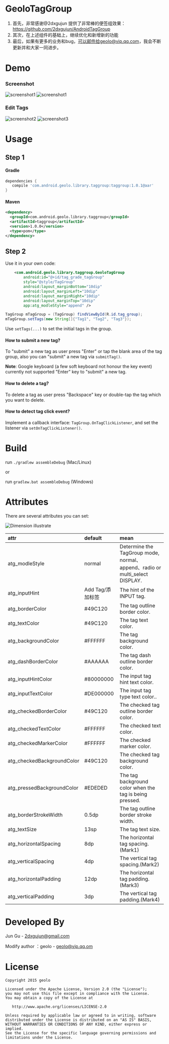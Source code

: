 # GeoloTagGroup

1. 首先，非常感谢@2dxgujun 提供了非常棒的便签组效果：https://github.com/2dxgujun/AndroidTagGroup
2. 其次，在上述组件的基础上，继续优化和新增新的功能
3. 最后，如果有更多的业务和bug，可以邮件给geolo@vip.qq.com，我会不断更新并和大家一同进步。

# Demo

### Screenshot
![screenshot1](https://github.com/geolo123/GeoloTagGroup/blob/master/picture/01.jpg)
![screenshot1](https://github.com/geolo123/GeoloTagGroup/blob/master/picture/04.png)

### Edit Tags
![screenshot2](https://github.com/geolo123/GeoloTagGroup/blob/master/picture/02.jpg)
![screenshot3](https://github.com/geolo123/GeoloTagGroup/blob/master/picture/03.jpg)

# Usage

## Step 1

#### Gradle
```groovy
dependencies {
   compile 'com.android.geolo.library.taggroup:taggroup:1.0.1@aar'
}
```

#### Maven
```xml
<dependency>
  <groupId>com.android.geolo.library.taggroup</groupId>
  <artifactId>taggroup</artifactId>
  <version>1.0.0</version>
  <type>pom</type>
</dependency>
```

## Step 2

Use it in your own code:
```xml
    <com.android.geolo.library.taggroup.GeoloTagGroup
        android:id="@+id/tag_grade_tagGroup"
        style="@style/TagGroup"
        android:layout_marginBottom="10dip"
        android:layout_marginLeft="10dip"
        android:layout_marginRight="10dip"
        android:layout_marginTop="10dip"
        app:atg_modleStyle="append" />
```

```java
TagGroup mTagGroup = (TagGroup) findViewById(R.id.tag_group);
mTagGroup.setTags(new String[]{"Tag1", "Tag2", "Tag3"});
```
Use `setTags(...)` to set the initial tags in the group.

#### How to submit a new tag?

To "submit" a new tag as user press "Enter" or tap the blank area of the tag group, also you can "submit" a new tag via `submitTag()`.

**Note**: Google keyboard (a few soft keyboard not honour the key event) currently not supported "Enter" key to "submit" a new tag.

#### How to delete a tag?

To delete a tag as user press "Backspace" key or double-tap the tag which you want to delete.

#### How to detect tag click event?

Implement a callback interface: `TagGroup.OnTagClickListener`, and set the listener via `setOnTagClickListener()`.


# Build

run `./gradlew assembleDebug` (Mac/Linux)

or

run `gradlew.bat assembleDebug` (Windows)

# Attributes

There are several attributes you can set:

![Dimension illustrate](http://ww2.sinaimg.cn/large/bce2dea9gw1epov0i8x6kj20rk054q4g.jpg)

|           attr        	|     default      |                         mean                          	 |
|:------------------------- |:---------------- |:------------------------------------------------------- |
| atg_modleStyle         	| normal           | Determine the TagGroup mode, normal、 append、radio or multi_select DISPLAY.  |
| atg_inputHint   	        | Add Tag/添加标签 | The hint of the INPUT tag.                              |
| atg_borderColor	        | #49C120          | The tag outline border color.                           |
| atg_textColor          	| #49C120          | The tag text color.                           	         |
| atg_backgroundColor       | #FFFFFF          | The tag background color.                               |
| atg_dashBorderColor       | #AAAAAA          | The tag dash outline border color.                      |
| atg_inputHintColor        | #80000000        | The input tag hint text color.                          |
| atg_inputTextColor        | #DE000000        | The input tag type text color..                         |
| atg_checkedBorderColor    | #49C120          | The checked tag outline border color.                   |
| atg_checkedTextColor      | #FFFFFF          | The checked text color.                                 |
| atg_checkedMarkerColor    | #FFFFFF          | The checked marker color.                               |
| atg_checkedBackgroundColor| #49C120          | The checked tag background color.                       |
| atg_pressedBackgroundColor| #EDEDED          | The tag background color when the tag is being pressed. |
| atg_borderStrokeWidth     | 0.5dp            | The tag outline border stroke width.        	         |
| atg_textSize          	| 13sp             | The tag text size.                                  	 |
| atg_horizontalSpacing     | 8dp              | The horizontal tag spacing.(Mark1)                      |
| atg_verticalSpacing  	    | 4dp              | The vertical tag spacing.(Mark2)                      	 |
| atg_horizontalPadding	    | 12dp             | The horizontal tag padding.(Mark3)                      |
| atg_verticalPadding  	    | 3dp              | The vertical tag padding.(Mark4)                        |

# Developed By

 Jun Gu - <2dxgujun@gmail.com>

 Modify author ：geolo - <geolo@vip.qq.om>

# License

    Copyright 2015 geolo

    Licensed under the Apache License, Version 2.0 (the "License");
    you may not use this file except in compliance with the License.
    You may obtain a copy of the License at

       http://www.apache.org/licenses/LICENSE-2.0

    Unless required by applicable law or agreed to in writing, software
    distributed under the License is distributed on an "AS IS" BASIS,
    WITHOUT WARRANTIES OR CONDITIONS OF ANY KIND, either express or implied.
    See the License for the specific language governing permissions and
    limitations under the License.
